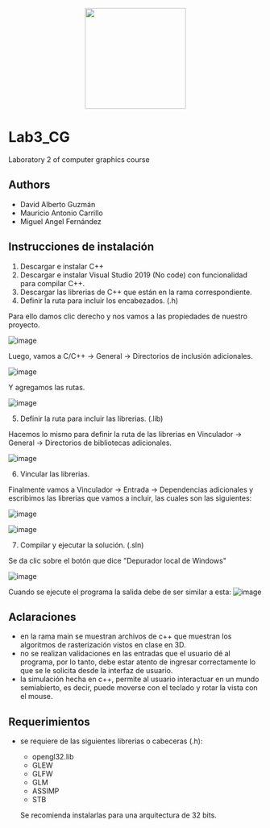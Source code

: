 <p align='center'>
  <img width='200' heigth='225' src='https://user-images.githubusercontent.com/62605744/171186764-43f7aae0-81a9-4b6e-b4ce-af963564eafb.png'>
</p>

# Lab3_CG
Laboratory 2 of computer graphics course

## Authors
- David Alberto Guzmán
- Mauricio Antonio Carrillo
- Miguel Angel Fernández

## Instrucciones de instalación
1. Descargar e instalar C++
2. Descargar e instalar Visual Studio 2019 (No code) con funcionalidad para compilar C++.
3. Descargar las librerias de C++ que están en la rama correspondiente.
4. Definir la ruta para incluir los encabezados. (.h)

Para ello damos clic derecho y nos vamos a las propiedades de nuestro proyecto.

![image](https://user-images.githubusercontent.com/62605744/231725249-7a947845-f8f8-4c77-8899-2663cbeea67d.png)

Luego, vamos a C/C++ -> General -> Directorios de inclusión adicionales.

![image](https://user-images.githubusercontent.com/62605744/231725418-584a598c-dea1-4433-9b93-2993ed6c9220.png)

Y agregamos las rutas.

![image](https://user-images.githubusercontent.com/62605744/231725780-b1eaad80-4291-4613-a978-a7a4d792f89b.png)

5. Definir la ruta para incluir las librerias. (.lib)

Hacemos lo mismo para definir la ruta de las librerias en Vinculador -> General -> Directorios de bibliotecas adicionales.

![image](https://user-images.githubusercontent.com/62605744/231726135-2039971a-8aaa-4f5b-ba86-76f842b2bc16.png)

6. Vincular las librerias.

Finalmente vamos a Vinculador -> Entrada -> Dependencias adicionales y escribimos las librerias que vamos a incluir, las cuales son las siguientes:

![image](https://user-images.githubusercontent.com/62605744/231726364-75b27b4b-d5ab-4dba-b474-31d5ef772c6b.png)

![image](https://github.com/Daga2001/Lab3_CG/assets/62605744/633d6e2e-59f0-4c3f-93a9-97e9f5727cde)

7. Compilar y ejecutar la solución. (.sln)

Se da clic sobre el botón que dice "Depurador local de Windows"

![image](https://user-images.githubusercontent.com/62605744/231726848-7ee4b067-c36b-42d5-9fd8-a011c8ff31e1.png)

Cuando se ejecute el programa la salida debe de ser similar a esta:
![image](https://github.com/Daga2001/Lab3_CG/assets/62605744/2d3a9a68-4b26-4d2a-8f68-31ee1ba0902f)

## Aclaraciones
- en la rama main se muestran archivos de c++ que muestran los algoritmos de rasterización vistos en clase en 3D.
- no se realizan validaciones en las entradas que el usuario dé al programa, por lo tanto, debe estar atento de ingresar correctamente lo que se le solicita desde la interfaz de usuario.
- la simulación hecha en c++, permite al usuario interactuar en un mundo semiabierto, es decir, puede moverse con el teclado y rotar la vista con el mouse.

## Requerimientos
- se requiere de las siguientes librerias o cabeceras (.h):
  - opengl32.lib
  - GLEW
  - GLFW 
  - GLM
  - ASSIMP
  - STB

  Se recomienda instalarlas para una arquitectura de 32 bits.
